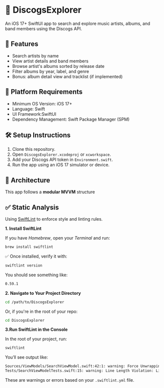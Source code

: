 # 🎸 DiscogsExplorer

An iOS 17+ SwiftUI app to search and explore music artists, albums, and band members using the Discogs API.

## 🚀 Features

- Search artists by name
- View artist details and band members
- Browse artist's albums sorted by release date
- Filter albums by year, label, and genre
- Bonus: album detail view and tracklist (if implemented)

## 📱 Platform Requirements

- Minimum OS Version: iOS 17+
- Language: Swift
- UI Framework:SwiftUI
- Dependency Management: Swift Package Manager (SPM)

## 🛠 Setup Instructions

1. Clone this repository.
2. Open `DiscogsExplorer.xcodeproj` or `xcworkspace`.
3. Add your Discogs API token in `Environment.swift`.
4. Run the app using an iOS 17 simulator or device.

## 📐 Architecture

This app follows a **modular MVVM** structure

## ✅ Static Analysis

Using [SwiftLint](https://github.com/realm/SwiftLint) to enforce style and linting rules.

**1. Install SwiftLint**

If you have _Homebrew_, open your _Terminal_ and run:
```bash
brew install swiftlint
```
✅ Once installed, verify it with:
```bash
swiftlint version
```
You should see something like:
```bash
0.59.1
```
**2. Navigate to Your Project Directory**
```bash
cd /path/to/DiscogsExplorer
```
Or, if you're in the root of your repo:
```bash
cd DiscogsExplorer
```
**3.Run SwiftLint in the Console**

In the root of your project, run:
```bash
swiftlint
```
You’ll see output like:
```bash
Sources/ViewModels/SearchViewModel.swift:42:1: warning: Force Unwrapping Violation: Force unwrapping should be avoided. (force_unwrapping)
Tests/SearchViewModelTests.swift:15: warning: Line Length Violation: Line should be 120 characters or less (currently 134). (line_length)
```
These are warnings or errors based on your `.swiftlint.yml` file.
